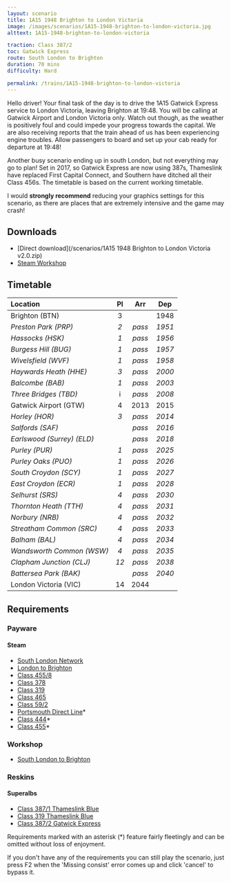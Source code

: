 ```yaml
---
layout: scenario
title: 1A15 1948 Brighton to London Victoria
image: /images/scenarios/1A15-1948-brighton-to-london-victoria.jpg
alttext: 1A15-1948-brighton-to-london-victoria

traction: Class 387/2
toc: Gatwick Express
route: South London to Brighton
duration: 70 mins
difficulty: Hard

permalink: /trains/1A15-1948-brighton-to-london-victoria
---
```


Hello driver! Your final task of the day is to drive the 1A15 Gatwick Express service to London Victoria, leaving Brighton at 19:48. You will be calling at Gatwick Airport and London Victoria only. Watch out though, as the weather is positively foul and could impede your progress towards the capital. We are also receiving reports that the train ahead of us has been experiencing engine troubles. Allow passengers to board and set up your cab ready for departure at 19:48!

Another busy scenario ending up in south London, but not everything may go to plan! Set in 2017, so Gatwick Express are now using 387s, Thameslink have replaced First Capital Connect, and Southern have ditched all their Class 456s. The timetable is based on the current working timetable.

I would **strongly recommend** reducing your graphics settings for this scenario, as there are places that are extremely intensive and the game may crash!

## Downloads
* [Direct download](/scenarios/1A15 1948 Brighton to London Victoria v2.0.zip)
* [Steam Workshop](http://steamcommunity.com/sharedfiles/filedetails/?id=1123961570)

## Timetable

| Location | Pl | Arr | Dep |
|:-|:-:|:-:|:-:|
| Brighton (BTN) | 3 |  | 1948
| *Preston Park (PRP)* | *2* | *pass* | *1951*
| *Hassocks (HSK)* | *1* | *pass* | *1956*
| *Burgess Hill (BUG)* | *1* | *pass* | *1957*
| *Wivelsfield (WVF)* | *1* | *pass* | *1958*
| *Haywards Heath (HHE)* | *3* | *pass* | *2000*
| *Balcombe (BAB)* | *1* | *pass* | *2003*
| *Three Bridges (TBD)* | i | *pass* | *2008*
| Gatwick Airport (GTW) | 4 | 2013 | 2015
| *Horley (HOR)* | *3* | *pass* | *2014*
| *Salfords (SAF)* |  | *pass* | *2016*
| *Earlswood (Surrey) (ELD)* |  | *pass* | *2018*
| *Purley (PUR)* | *1* | *pass* | *2025*
| *Purley Oaks (PUO)* | *1* | *pass* | *2026*
| *South Croydon (SCY)* | *1* | *pass* | *2027*
| *East Croydon (ECR)* | *1* | *pass* | *2028*
| *Selhurst (SRS)* | *4* | *pass* | *2030*
| *Thornton Heath (TTH)* | *4* | *pass* | *2031*
| *Norbury (NRB)* | *4* | *pass* | *2032*
| *Streatham Common (SRC)* | *4* | *pass* | *2033*
| *Balham (BAL)* | *4* | *pass* | *2034*
| *Wandsworth Common (WSW)* | *4* | *pass* | *2035*
| *Clapham Junction (CLJ)* | *12* | *pass* | *2038*
| *Battersea Park (BAK)* | | *pass* | *2040*
| London Victoria (VIC) | 14 | 2044 | |


## Requirements

### Payware

#### Steam
* [South London Network](http://store.steampowered.com/app/222638)
* [London to Brighton](http://store.steampowered.com/app/208280)
* [Class 455/8](http://store.steampowered.com/app/325963)
* [Class 378](http://store.steampowered.com/app/258663)
* [Class 319](http://store.steampowered.com/app/258640)
* [Class 465](http://store.steampowered.com/app/222576)
* [Class 59/2](http://store.steampowered.com/app/325973)
* [Portsmouth Direct Line](http://store.steampowered.com/app/65218)*
* [Class 444](http://store.steampowered.com/app/65253)*
* [Class 455](http://store.steampowered.com/app/65229)*

### Workshop
* [South London to Brighton](http://steamcommunity.com/workshop/filedetails/?id=341200017)

### Reskins
#### Superalbs
* [Class 387/1 Thameslink Blue](http://superalbs.weebly.com/class387thameslink.html)
* [Class 319 Thameslink Blue](http://superalbs.weebly.com/class319tlblue.html)
* [Class 387/2 Gatwick Express](http://superalbs.weebly.com/class387gatwickexpress.html)

Requirements marked with an asterisk (*) feature fairly fleetingly and can be omitted without loss of enjoyment. 

If you don't have any of the requirements you can still play the scenario, just press F2 when the 'Missing consist' error comes up and click 'cancel' to bypass it.